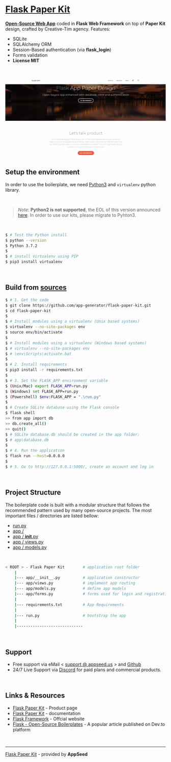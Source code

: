 # [Flask Paper Kit](https://appseed.us/apps/flask-apps/flask-paper-kit)

**[Open-Source Web App](https://appseed.us/apps/flask-apps/flask-paper-kit)** coded in **Flask Web Framework** on top of **Paper Kit** design, crafted by Creative-Tim agency. Features:

- SQLite
- SQLAlchemy ORM
- Session-Based authentication (via **flask_login**)
- Forms validation
- **License MIT**

<br />

![Flask Paper Kit - Open-Source Web App coded in Flask.](https://raw.githubusercontent.com/app-generator/static/master/products/flask-paper-kit-intro.gif)

## Setup the environment

In order to use the boilerplate, we need [Python3](/what-is/python/) and `virtualenv` python library.

<br />

> *Note*: **Python2 is not supported**, the EOL of this version announced [here](https://www.python.org/doc/sunset-python-2/). In order to use our kits, please migrate to Pyhton3.

<br />

```bash
$ # Test the Python install
$ python --version
$ Python 3.7.2
$
$ # install Virtualenv using PIP
$ pip3 install virtualenv
```

<br />

## Build from [sources](https://github.com/app-generator/flask-paper-kit)

```bash
$ # 1. Get the code
$ git clone https://github.com/app-generator/flask-paper-kit.git
$ cd flask-paper-kit
$
$ # Install modules using a virtualenv (Unix based systems)
$ virtualenv --no-site-packages env
$ source env/bin/activate
$
$ # Install modules using a virtualenv (Windows based systems)
$ # virtualenv --no-site-packages env
$ # \env\Scripts\activate.bat
$ 
$ # 2. Install requirements
$ pip3 install -r requirements.txt
$
$ # 3. Set the FLASK_APP environment variable
$ (Unix/Mac) export FLASK_APP=run.py
$ (Windows) set FLASK_APP=run.py
$ (Powershell) $env:FLASK_APP = ".\run.py"
$
$ # Create SQLite database using the Flask console
$ flask shell
>> from app import db
>> db.create_all()
>> quit()
$ # SQLite database.db should be created in the app folder:
$ # app\database.db
$
$ # 4. Run the application
$ flask run --host=0.0.0.0
$
$ # 5. Go to http://127.0.0.1:5000/, create an account and log in
```

<br />

## Project Structure

The boilerplate code is built with a modular structure that follows the recommended pattern used by many open-source projects. The most important files / directories are listed bellow:

- [run.py](https://github.com/app-generator/flask-paper-kit/blob/master/run.py)
- [app /](https://github.com/app-generator/flask-paper-kit/tree/master/app)
- [app / __init__.py](https://github.com/app-generator/flask-paper-kit/blob/master/app/__init__.py)
- [app / views.py](https://github.com/app-generator/flask-paper-kit/tree/master/app/views.py)
- [app / models.py](https://github.com/app-generator/flask-paper-kit/tree/master/app/models.py)

<br />

```bash
< ROOT > - Flask Paper Kit        # application root folder
    |
    |--- app/__init__.py          # application constructor  
    |--- app/views.py             # implement app routing
    |--- app/models.py            # define app models
    |--- app/forms.py             # forms used for login and registration
    |
    |--- requirements.txt         # App Requirements
    |
    |--- run.py                   # bootstrap the app
    |
    |-----------------------------
```

<br />

## Support

- Free support via eMail < [support @ appseed.us](https://appseed.us/support) > and [Github](https://github.com/app-generator/flask-paper-kit/issues/)
- 24/7 Live Support via [Discord](https://discord.gg/fZC6hup) for paid plans and commercial products.

<br />

## Links & Resources

- [Flask Paper Kit](https://appseed.us/apps/flask-apps/flask-material-kit) - Product page
- [Flask Paper Kit](https://docs.appseed.us/apps/flask-apps/flask-material-kit) - documentation
- [Flask Framework](https://www.palletsprojects.com/p/flask/) - Offcial website
- [Flask - Open-Source Boilerplates](https://dev.to/sm0ke/flask-boilerplate-open-source-apps-built-with-automation-tools-4925) - A popular article published on Dev.to platform

<br />

---
[Flask Paper Kit](https://appseed.us/apps/flask-apps/flask-paper-kit) - provided by **AppSeed**

